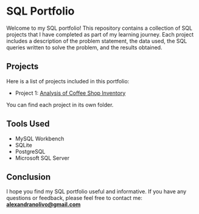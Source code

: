 # SQL Portfolio

Welcome to my SQL portfolio! This repository contains a collection of SQL projects that I have completed as part of my learning journey. Each project includes a description of the problem statement, the data used, the SQL queries written to solve the problem, and the results obtained.

## Projects
Here is a list of projects included in this portfolio:

- Project 1: [Analysis of Coffee Shop Inventory](https://github.com/alexnolivo/SQL/commit/b3eae395d05b1b64510ecd42903b3cf257874e6c)

You can find each project in its own folder. 

## Tools Used
- MySQL Workbench
- SQLite
- PostgreSQL
- Microsoft SQL Server

## Conclusion
I hope you find my SQL portfolio useful and informative. If you have any questions or feedback, please feel free to contact me: **alexandranolivo@gmail.com**
